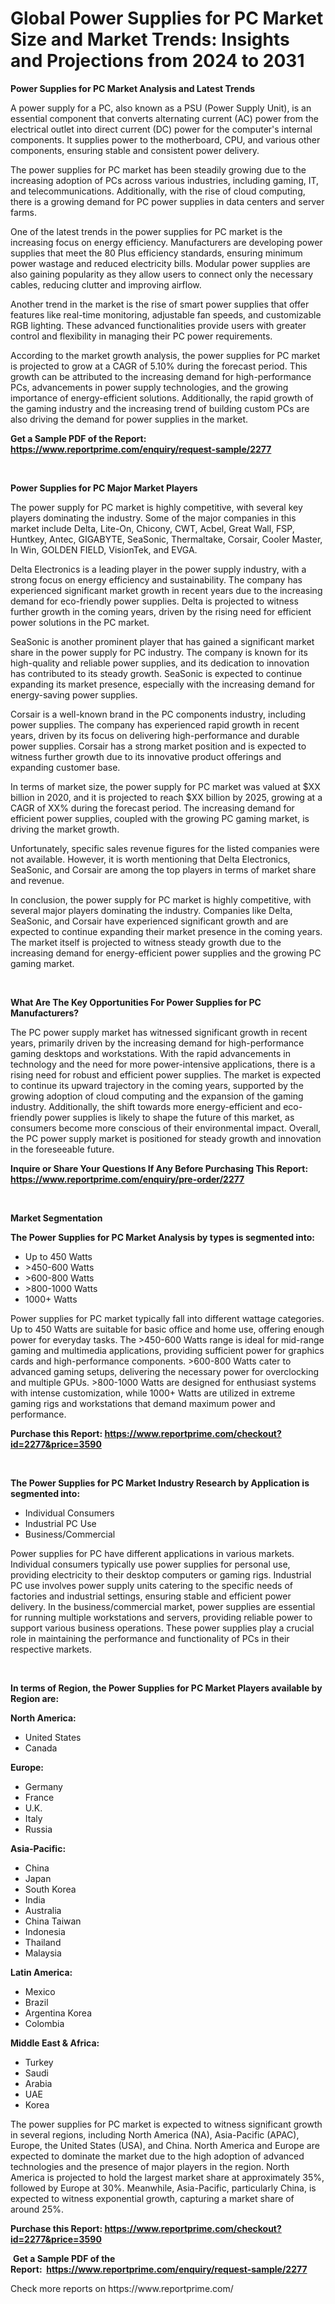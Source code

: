 <p><h1>Global Power Supplies for PC Market Size and Market Trends: Insights and Projections from 2024 to 2031</h1></p><p><strong>Power Supplies for PC Market Analysis and Latest Trends</strong></p>
<p><p>A power supply for a PC, also known as a PSU (Power Supply Unit), is an essential component that converts alternating current (AC) power from the electrical outlet into direct current (DC) power for the computer's internal components. It supplies power to the motherboard, CPU, and various other components, ensuring stable and consistent power delivery.</p><p>The power supplies for PC market has been steadily growing due to the increasing adoption of PCs across various industries, including gaming, IT, and telecommunications. Additionally, with the rise of cloud computing, there is a growing demand for PC power supplies in data centers and server farms. </p><p>One of the latest trends in the power supplies for PC market is the increasing focus on energy efficiency. Manufacturers are developing power supplies that meet the 80 Plus efficiency standards, ensuring minimum power wastage and reduced electricity bills. Modular power supplies are also gaining popularity as they allow users to connect only the necessary cables, reducing clutter and improving airflow.</p><p>Another trend in the market is the rise of smart power supplies that offer features like real-time monitoring, adjustable fan speeds, and customizable RGB lighting. These advanced functionalities provide users with greater control and flexibility in managing their PC power requirements.</p><p>According to the market growth analysis, the power supplies for PC market is projected to grow at a CAGR of 5.10% during the forecast period. This growth can be attributed to the increasing demand for high-performance PCs, advancements in power supply technologies, and the growing importance of energy-efficient solutions. Additionally, the rapid growth of the gaming industry and the increasing trend of building custom PCs are also driving the demand for power supplies in the market.</p></p>
<p><strong>Get a Sample PDF of the Report:&nbsp; <a href="https://www.reportprime.com/enquiry/request-sample/2277">https://www.reportprime.com/enquiry/request-sample/2277</a></strong></p>
<p>&nbsp;</p>
<p><strong>Power Supplies for PC Major Market Players</strong></p>
<p><p>The power supply for PC market is highly competitive, with several key players dominating the industry. Some of the major companies in this market include Delta, Lite-On, Chicony, CWT, Acbel, Great Wall, FSP, Huntkey, Antec, GIGABYTE, SeaSonic, Thermaltake, Corsair, Cooler Master, In Win, GOLDEN FIELD, VisionTek, and EVGA.</p><p>Delta Electronics is a leading player in the power supply industry, with a strong focus on energy efficiency and sustainability. The company has experienced significant market growth in recent years due to the increasing demand for eco-friendly power supplies. Delta is projected to witness further growth in the coming years, driven by the rising need for efficient power solutions in the PC market.</p><p>SeaSonic is another prominent player that has gained a significant market share in the power supply for PC industry. The company is known for its high-quality and reliable power supplies, and its dedication to innovation has contributed to its steady growth. SeaSonic is expected to continue expanding its market presence, especially with the increasing demand for energy-saving power supplies.</p><p>Corsair is a well-known brand in the PC components industry, including power supplies. The company has experienced rapid growth in recent years, driven by its focus on delivering high-performance and durable power supplies. Corsair has a strong market position and is expected to witness further growth due to its innovative product offerings and expanding customer base.</p><p>In terms of market size, the power supply for PC market was valued at $XX billion in 2020, and it is projected to reach $XX billion by 2025, growing at a CAGR of XX% during the forecast period. The increasing demand for efficient power supplies, coupled with the growing PC gaming market, is driving the market growth.</p><p>Unfortunately, specific sales revenue figures for the listed companies were not available. However, it is worth mentioning that Delta Electronics, SeaSonic, and Corsair are among the top players in terms of market share and revenue.</p><p>In conclusion, the power supply for PC market is highly competitive, with several major players dominating the industry. Companies like Delta, SeaSonic, and Corsair have experienced significant growth and are expected to continue expanding their market presence in the coming years. The market itself is projected to witness steady growth due to the increasing demand for energy-efficient power supplies and the growing PC gaming market.</p></p>
<p>&nbsp;</p>
<p><strong>What Are The Key Opportunities For Power Supplies for PC Manufacturers?</strong></p>
<p><p>The PC power supply market has witnessed significant growth in recent years, primarily driven by the increasing demand for high-performance gaming desktops and workstations. With the rapid advancements in technology and the need for more power-intensive applications, there is a rising need for robust and efficient power supplies. The market is expected to continue its upward trajectory in the coming years, supported by the growing adoption of cloud computing and the expansion of the gaming industry. Additionally, the shift towards more energy-efficient and eco-friendly power supplies is likely to shape the future of this market, as consumers become more conscious of their environmental impact. Overall, the PC power supply market is positioned for steady growth and innovation in the foreseeable future.</p></p>
<p><strong>Inquire or Share Your Questions If Any Before Purchasing This Report: <a href="https://www.reportprime.com/enquiry/pre-order/2277">https://www.reportprime.com/enquiry/pre-order/2277</a></strong></p>
<p>&nbsp;</p>
<p><strong>Market Segmentation</strong></p>
<p><strong>The Power Supplies for PC Market Analysis by types is segmented into:</strong></p>
<p><ul><li>Up to 450 Watts</li><li>>450-600 Watts</li><li>>600-800 Watts</li><li>>800-1000 Watts</li><li>1000+ Watts</li></ul></p>
<p><p>Power supplies for PC market typically fall into different wattage categories. Up to 450 Watts are suitable for basic office and home use, offering enough power for everyday tasks. The >450-600 Watts range is ideal for mid-range gaming and multimedia applications, providing sufficient power for graphics cards and high-performance components. >600-800 Watts cater to advanced gaming setups, delivering the necessary power for overclocking and multiple GPUs. >800-1000 Watts are designed for enthusiast systems with intense customization, while 1000+ Watts are utilized in extreme gaming rigs and workstations that demand maximum power and performance.</p></p>
<p><strong>Purchase this Report:&nbsp;<a href="https://www.reportprime.com/checkout?id=2277&price=3590">https://www.reportprime.com/checkout?id=2277&price=3590</a></strong></p>
<p>&nbsp;</p>
<p><strong>The Power Supplies for PC Market Industry Research by Application is segmented into:</strong></p>
<p><ul><li>Individual Consumers</li><li>Industrial PC Use</li><li>Business/Commercial</li></ul></p>
<p><p>Power supplies for PC have different applications in various markets. Individual consumers typically use power supplies for personal use, providing electricity to their desktop computers or gaming rigs. Industrial PC use involves power supply units catering to the specific needs of factories and industrial settings, ensuring stable and efficient power delivery. In the business/commercial market, power supplies are essential for running multiple workstations and servers, providing reliable power to support various business operations. These power supplies play a crucial role in maintaining the performance and functionality of PCs in their respective markets.</p></p>
<p>&nbsp;</p>
<p><strong>In terms of Region, the Power Supplies for PC Market Players available by Region are:</strong></p>
<p>
    <p> <strong> North America: </strong>
        <ul>
            <li>United States</li>
            <li>Canada</li>
        </ul>
        </p> 
    <p> <strong> Europe: </strong>
        <ul>
            <li>Germany</li>
            <li>France</li>
            <li>U.K.</li>
            <li>Italy</li>
            <li>Russia</li>
        </ul>
        </p> 
    <p> <strong> Asia-Pacific: </strong>
        <ul>
            <li>China</li>
            <li>Japan</li>
            <li>South Korea</li>
            <li>India</li>
            <li>Australia</li>
            <li>China Taiwan</li>
            <li>Indonesia</li>
            <li>Thailand</li>
            <li>Malaysia</li>
        </ul>
        </p> 
    <p> <strong> Latin America: </strong>
        <ul>
            <li>Mexico</li>
            <li>Brazil</li>
            <li>Argentina Korea</li>
            <li>Colombia</li>
        </ul>
        </p> 
    <p> <strong> Middle East & Africa: </strong>
        <ul>
            <li>Turkey</li>
            <li>Saudi</li>
            <li>Arabia</li>
            <li>UAE</li>
            <li>Korea</li>
        </ul>
    </p>
    </p>
<p><p>The power supplies for PC market is expected to witness significant growth in several regions, including North America (NA), Asia-Pacific (APAC), Europe, the United States (USA), and China. North America and Europe are expected to dominate the market due to the high adoption of advanced technologies and the presence of major players in the region. North America is projected to hold the largest market share at approximately 35%, followed by Europe at 30%. Meanwhile, Asia-Pacific, particularly China, is expected to witness exponential growth, capturing a market share of around 25%.</p></p>
<p><strong>Purchase this Report: <a href="https://www.reportprime.com/checkout?id=2277&price=3590">https://www.reportprime.com/checkout?id=2277&price=3590</a></strong></p>
<p>&nbsp;<strong>Get a Sample PDF of the Report:&nbsp;&nbsp;<a href="https://www.reportprime.com/enquiry/request-sample/2277">https://www.reportprime.com/enquiry/request-sample/2277</a></strong></p>
<p><strong></strong></p>
<p>Check more reports on https://www.reportprime.com/</p>